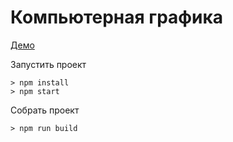 Компьютерная графика
====================
[Демо](https://graphics-nstu.firebaseapp.com/)

Запустить проект

```
> npm install
> npm start
```

Собрать проект

```> npm run build```

